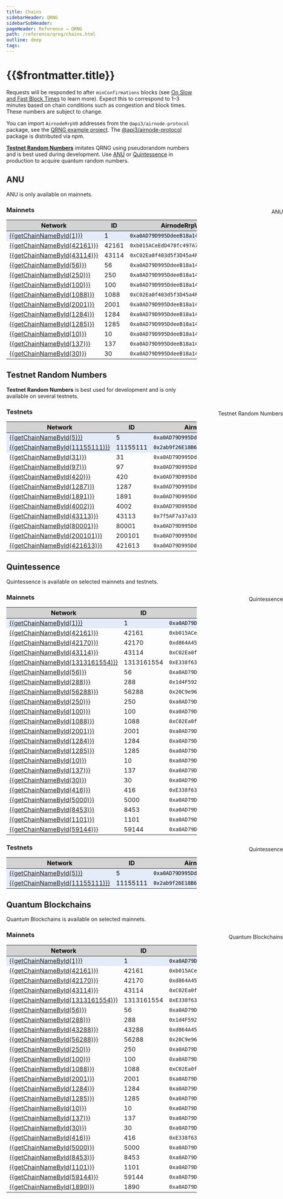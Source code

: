 ```yaml
---
title: Chains
sidebarHeader: QRNG
sidebarSubHeader:
pageHeader: Reference → QRNG
path: /reference/qrng/chains.html
outline: deep
tags:
---
```


<script setup lang="ts">
    import { CHAINS } from '@api3/chains';
    
    function getChainNameById(id) {
      const c = CHAINS.find((chain) => chain.id == id); // Could be string or number
      if (!c) {
        // handle bad id
        return `Chain ID ${id}`;
      }
      return c.name;
    }
</script>

<style>
  .mainnets th {
    word-wrap: break-word;
    text-align: center;
    color:black;
    background:lightgray !important;

  }
  .mainnets th  code { color:black;background: gray; }
  .mainnets tr:nth-child(1) td { color:black;background: #e5ecf9; }
  .mainnets tr:nth-child(1) td code { color:black;background: #e5ecf9; }
  
  .testnets th {
    word-wrap: break-word;
    text-align: center;
    color:black;
    background:lightgray !important;
  }

  .testnets tr:nth-child(1) { color:black;background: #e5ecf9; }
  .testnets tr:nth-child(1) td code { color:black;background: #e5ecf9; }
  .testnets tr:nth-child(2) { color:black;background: #e5ecf9; }
  .testnets tr:nth-child(2) td code { color:black;background: #e5ecf9; }
  

</style>

<PageHeader/>

<SearchHighlight/>

<FlexStartTag/>

# {{$frontmatter.title}}

Requests will be responded to after `minConfirmations` blocks (see
[On Slow and Fast Block Times](https://blog.ethereum.org/2015/09/14/on-slow-and-fast-block-times/)
to learn more). Expect this to correspond to 1–3 minutes based on chain
conditions such as congestion and block times. These numbers are subject to
change.

You can import `AirnodeRrpV0` addresses from the `@api3/airnode-protocol`
package, see the
[QRNG example project](https://github.com/api3dao/qrng-example). The
[@api3/airnode-protocol](https://www.npmjs.com/package/@api3/airnode-protocol)
package is distributed via npm.

[**Testnet Random Numbers**](/reference/qrng/chains.md#testnet-random-numbers)
imitates QRNG using pseudorandom numbers and is best used during development.
Use [ANU](/reference/qrng/chains.md#anu) or
[Quintessence](/reference/qrng/chains.md#quintessence) in production to acquire
quantum random numbers.

<!--
Do not use tabs to display the two tables below. Tabs does not support nested Vue components
beyond one level deep inside and element (i.e. <div>). See /dev/tabs.md
-->

<!-- "white-space: nowrap;" on the first row will cause the remaining rows
to not break as well.
-->

## ANU

ANU is only available on mainnets.

### Mainnets

<div class="mainnets">

<div style="position:absolute;right:0px;margin-top:-30px;">ANU</div>

| Network                                                                             | ID    | AirnodeRrpV0 Address                                                                                                 | minConfirmations |
| ----------------------------------------------------------------------------------- | ----- | -------------------------------------------------------------------------------------------------------------------- | ---------------- |
| [{{getChainNameById(1)}}](https://etherscan.io)                                     | 1     | <code>0xa0AD79D995DdeeB18a14eAef56A549A04e3Aa1Bd</code><CopyIcon text="0xa0AD79D995DdeeB18a14eAef56A549A04e3Aa1Bd"/> | 6                |
| [{{getChainNameById(42161)}}](https://arbiscan.io)                                  | 42161 | <code>0xb015ACeEdD478fc497A798Ab45fcED8BdEd08924</code><CopyIcon text="0xb015ACeEdD478fc497A798Ab45fcED8BdEd08924"/> | 25               |
| [{{getChainNameById(43114)}}](https://snowtrace.io/)                                | 43114 | <code>0xC02Ea0f403d5f3D45a4F1d0d817e7A2601346c9E</code><CopyIcon text="0xC02Ea0f403d5f3D45a4F1d0d817e7A2601346c9E"/> | 25               |
| [{{getChainNameById(56)}}](https://bscscan.com)                                     | 56    | <code>0xa0AD79D995DdeeB18a14eAef56A549A04e3Aa1Bd</code><CopyIcon text="0xa0AD79D995DdeeB18a14eAef56A549A04e3Aa1Bd"/> | 25               |
| [{{getChainNameById(250)}}](https://ftmscan.com)                                    | 250   | <code>0xa0AD79D995DdeeB18a14eAef56A549A04e3Aa1Bd</code><CopyIcon text="0xa0AD79D995DdeeB18a14eAef56A549A04e3Aa1Bd"/> | 80               |
| [{{getChainNameById(100)}}](https://gnosisscan.io)                                  | 100   | <code>0xa0AD79D995DdeeB18a14eAef56A549A04e3Aa1Bd</code><CopyIcon text="0xa0AD79D995DdeeB18a14eAef56A549A04e3Aa1Bd"/> | 15               |
| [{{getChainNameById(1088)}}](https://andromeda-explorer.metis.io)                   | 1088  | <code>0xC02Ea0f403d5f3D45a4F1d0d817e7A2601346c9E</code><CopyIcon text="0xC02Ea0f403d5f3D45a4F1d0d817e7A2601346c9E"/> | 12               |
| [{{getChainNameById(2001)}}](https://explorer-devnet-cardano-evm.c1.milkomeda.com/) | 2001  | <code>0xa0AD79D995DdeeB18a14eAef56A549A04e3Aa1Bd</code><CopyIcon text="0xa0AD79D995DdeeB18a14eAef56A549A04e3Aa1Bd"/> | 20               |
| [{{getChainNameById(1284)}}](https://moonscan.io)                                   | 1284  | <code>0xa0AD79D995DdeeB18a14eAef56A549A04e3Aa1Bd</code><CopyIcon text="0xa0AD79D995DdeeB18a14eAef56A549A04e3Aa1Bd"/> | 6                |
| [{{getChainNameById(1285)}}](https://moonriver.moonscan.io)                         | 1285  | <code>0xa0AD79D995DdeeB18a14eAef56A549A04e3Aa1Bd</code><CopyIcon text="0xa0AD79D995DdeeB18a14eAef56A549A04e3Aa1Bd"/> | 3                |
| [{{getChainNameById(10)}}](https://optimistic.etherscan.io)                         | 10    | <code>0xa0AD79D995DdeeB18a14eAef56A549A04e3Aa1Bd</code><CopyIcon text="0xa0AD79D995DdeeB18a14eAef56A549A04e3Aa1Bd"/> | 25               |
| [{{getChainNameById(137)}}](https://polygonscan.com)                                | 137   | <code>0xa0AD79D995DdeeB18a14eAef56A549A04e3Aa1Bd</code><CopyIcon text="0xa0AD79D995DdeeB18a14eAef56A549A04e3Aa1Bd"/> | 20               |
| [{{getChainNameById(30)}}](https://explorer.rsk.co)                                 | 30    | <code>0xa0AD79D995DdeeB18a14eAef56A549A04e3Aa1Bd</code><CopyIcon text="0xa0AD79D995DdeeB18a14eAef56A549A04e3Aa1Bd"/> | 3                |

</div>

## Testnet Random Numbers

**Testnet Random Numbers** is best used for development and is only available on
several testnets.

### Testnets

<div class="testnets">

<div style="position:absolute;right:0px;margin-top:-30px;">Testnet Random Numbers</div>

| Network                                                                               | ID       | AirnodeRrpV0 Address                                                                                                 | minConfirmations |
| ------------------------------------------------------------------------------------- | -------- | -------------------------------------------------------------------------------------------------------------------- | ---------------- |
| [{{getChainNameById(5)}}](https://goerli.etherscan.io)                                | 5        | <code>0xa0AD79D995DdeeB18a14eAef56A549A04e3Aa1Bd</code><CopyIcon text="0xa0AD79D995DdeeB18a14eAef56A549A04e3Aa1Bd"/> | 1                |
| [{{getChainNameById(11155111)}}](https://sepolia.etherscan.io)                        | 11155111 | <code>0x2ab9f26E18B64848cd349582ca3B55c2d06f507d</code><CopyIcon text="0x2ab9f26E18B64848cd349582ca3B55c2d06f507d"/> | 1                |
| [{{getChainNameById(31)}}](https://explorer.testnet.rsk.co)                           | 31       | <code>0xa0AD79D995DdeeB18a14eAef56A549A04e3Aa1Bd</code><CopyIcon text="0xa0AD79D995DdeeB18a14eAef56A549A04e3Aa1Bd"/> | 1                |
| [{{getChainNameById(97)}}](https://testnet.bscscan.com)                               | 97       | <code>0xa0AD79D995DdeeB18a14eAef56A549A04e3Aa1Bd</code><CopyIcon text="0xa0AD79D995DdeeB18a14eAef56A549A04e3Aa1Bd"/> | 1                |
| [{{getChainNameById(420)}}](https://goerli-optimism.etherscan.io)                     | 420      | <code>0xa0AD79D995DdeeB18a14eAef56A549A04e3Aa1Bd</code><CopyIcon text="0xa0AD79D995DdeeB18a14eAef56A549A04e3Aa1Bd"/> | 1                |
| [{{getChainNameById(1287)}}](https://moonbase.moonscan.io)                            | 1287     | <code>0xa0AD79D995DdeeB18a14eAef56A549A04e3Aa1Bd</code><CopyIcon text="0xa0AD79D995DdeeB18a14eAef56A549A04e3Aa1Bd"/> | 1                |
| [{{getChainNameById(1891)}}](https://pegasus.lightlink.io/)                           | 1891     | <code>0xa0AD79D995DdeeB18a14eAef56A549A04e3Aa1Bd</code><CopyIcon text="0xa0AD79D995DdeeB18a14eAef56A549A04e3Aa1Bd"/> | 10               |
| [{{getChainNameById(4002)}}](https://testnet.ftmscan.com)                             | 4002     | <code>0xa0AD79D995DdeeB18a14eAef56A549A04e3Aa1Bd</code><CopyIcon text="0xa0AD79D995DdeeB18a14eAef56A549A04e3Aa1Bd"/> | 1                |
| [{{getChainNameById(43113)}}](https://testnet.snowtrace.io)                           | 43113    | <code>0x7f5AF7a37a33898544717AAa6c35c111dCe95b28</code><CopyIcon text="0x7f5AF7a37a33898544717AAa6c35c111dCe95b28"/> | 1                |
| [{{getChainNameById(80001)}}](https://mumbai.polygonscan.com)                         | 80001    | <code>0xa0AD79D995DdeeB18a14eAef56A549A04e3Aa1Bd</code><CopyIcon text="0xa0AD79D995DdeeB18a14eAef56A549A04e3Aa1Bd"/> | 1                |
| [{{getChainNameById(200101)}}](https://explorer-devnet-cardano-evm.c1.milkomeda.com/) | 200101   | <code>0xa0AD79D995DdeeB18a14eAef56A549A04e3Aa1Bd</code><CopyIcon text="0xa0AD79D995DdeeB18a14eAef56A549A04e3Aa1Bd"/> | 1                |
| [{{getChainNameById(421613)}}](https://goerli.arbiscan.io/)                           | 421613   | <code>0xa0AD79D995DdeeB18a14eAef56A549A04e3Aa1Bd</code><CopyIcon text="0xa0AD79D995DdeeB18a14eAef56A549A04e3Aa1Bd"/> | 1                |

</div>

## Quintessence

Quintessence is available on selected mainnets and testnets.

### Mainnets

<div class="mainnets">

<div style="position:absolute;right:0px;margin-top:-30px;">Quintessence</div>

| Network                                                                             | ID         | AirnodeRrpV0 Address                                                                                                 | minConfirmations |
| ----------------------------------------------------------------------------------- | ---------- | -------------------------------------------------------------------------------------------------------------------- | ---------------- |
| [{{getChainNameById(1)}}](https://etherscan.io)                                     | 1          | <code>0xa0AD79D995DdeeB18a14eAef56A549A04e3Aa1Bd</code><CopyIcon text="0xa0AD79D995DdeeB18a14eAef56A549A04e3Aa1Bd"/> | 6                |
| [{{getChainNameById(42161)}}](https://arbiscan.io)                                  | 42161      | <code>0xb015ACeEdD478fc497A798Ab45fcED8BdEd08924</code><CopyIcon text="0xb015ACeEdD478fc497A798Ab45fcED8BdEd08924"/> | 25               |
| [{{getChainNameById(42170)}}](https://nova.arbiscan.io)                             | 42170      | <code>0xd864A45334C7a632cA9149993682354D7f967F28</code><CopyIcon text="0xd864A45334C7a632cA9149993682354D7f967F28"/> | 25               |
| [{{getChainNameById(43114)}}](https://snowtrace.io/)                                | 43114      | <code>0xC02Ea0f403d5f3D45a4F1d0d817e7A2601346c9E</code><CopyIcon text="0xC02Ea0f403d5f3D45a4F1d0d817e7A2601346c9E"/> | 25               |
| [{{getChainNameById(1313161554)}}](https://explorer.mainnet.aurora.dev)             | 1313161554 | <code>0xE338f63170c42bA0d2a888f18F6185369779009c</code><CopyIcon text="0xE338f63170c42bA0d2a888f18F6185369779009c"/> | 25               |
| [{{getChainNameById(56)}}](https://bscscan.com)                                     | 56         | <code>0xa0AD79D995DdeeB18a14eAef56A549A04e3Aa1Bd</code><CopyIcon text="0xa0AD79D995DdeeB18a14eAef56A549A04e3Aa1Bd"/> | 25               |
| [{{getChainNameById(288)}}](https://bobascan.com)                                   | 288        | <code>0x1d4F592E0723e03bed2Ff6d78F3CEe6750f08B38</code><CopyIcon text="0x1d4F592E0723e03bed2Ff6d78F3CEe6750f08B38"/> | 10               |
| [{{getChainNameById(56288)}}](https://blockexplorer.bnb.boba.network)               | 56288      | <code>0x20C9e9610d4e719a39F82893b3f42e2730F42778</code><CopyIcon text="0x20C9e9610d4e719a39F82893b3f42e2730F42778"/> | 25               |
| [{{getChainNameById(250)}}](https://ftmscan.com)                                    | 250        | <code>0xa0AD79D995DdeeB18a14eAef56A549A04e3Aa1Bd</code><CopyIcon text="0xa0AD79D995DdeeB18a14eAef56A549A04e3Aa1Bd"/> | 80               |
| [{{getChainNameById(100)}}](https://gnosisscan.io)                                  | 100        | <code>0xa0AD79D995DdeeB18a14eAef56A549A04e3Aa1Bd</code><CopyIcon text="0xa0AD79D995DdeeB18a14eAef56A549A04e3Aa1Bd"/> | 15               |
| [{{getChainNameById(1088)}}](https://andromeda-explorer.metis.io)                   | 1088       | <code>0xC02Ea0f403d5f3D45a4F1d0d817e7A2601346c9E</code><CopyIcon text="0xC02Ea0f403d5f3D45a4F1d0d817e7A2601346c9E"/> | 12               |
| [{{getChainNameById(2001)}}](https://explorer-devnet-cardano-evm.c1.milkomeda.com/) | 2001       | <code>0xa0AD79D995DdeeB18a14eAef56A549A04e3Aa1Bd</code><CopyIcon text="0xa0AD79D995DdeeB18a14eAef56A549A04e3Aa1Bd"/> | 20               |
| [{{getChainNameById(1284)}}](https://moonscan.io)                                   | 1284       | <code>0xa0AD79D995DdeeB18a14eAef56A549A04e3Aa1Bd</code><CopyIcon text="0xa0AD79D995DdeeB18a14eAef56A549A04e3Aa1Bd"/> | 6                |
| [{{getChainNameById(1285)}}](https://moonriver.moonscan.io)                         | 1285       | <code>0xa0AD79D995DdeeB18a14eAef56A549A04e3Aa1Bd</code><CopyIcon text="0xa0AD79D995DdeeB18a14eAef56A549A04e3Aa1Bd"/> | 3                |
| [{{getChainNameById(10)}}](https://optimistic.etherscan.io)                         | 10         | <code>0xa0AD79D995DdeeB18a14eAef56A549A04e3Aa1Bd</code><CopyIcon text="0xa0AD79D995DdeeB18a14eAef56A549A04e3Aa1Bd"/> | 25               |
| [{{getChainNameById(137)}}](https://polygonscan.com)                                | 137        | <code>0xa0AD79D995DdeeB18a14eAef56A549A04e3Aa1Bd</code><CopyIcon text="0xa0AD79D995DdeeB18a14eAef56A549A04e3Aa1Bd"/> | 20               |
| [{{getChainNameById(30)}}](https://explorer.rsk.co)                                 | 30         | <code>0xa0AD79D995DdeeB18a14eAef56A549A04e3Aa1Bd</code><CopyIcon text="0xa0AD79D995DdeeB18a14eAef56A549A04e3Aa1Bd"/> | 3                |
| [{{getChainNameById(416)}}](https://explorer.sx.technology)                         | 416        | <code>0xE338f63170c42bA0d2a888f18F6185369779009c</code><CopyIcon text="0xE338f63170c42bA0d2a888f18F6185369779009c"/> | 20               |
| [{{getChainNameById(5000)}}](https://explorer.mantle.xyz/)                          | 5000       | <code>0xa0AD79D995DdeeB18a14eAef56A549A04e3Aa1Bd</code><CopyIcon text="0xa0AD79D995DdeeB18a14eAef56A549A04e3Aa1Bd"/> | 10               |
| [{{getChainNameById(8453)}}](https://basescan.org/)                                 | 8453       | <code>0xa0AD79D995DdeeB18a14eAef56A549A04e3Aa1Bd</code><CopyIcon text="0xa0AD79D995DdeeB18a14eAef56A549A04e3Aa1Bd"/> | 10               |
| [{{getChainNameById(1101)}}](https://zkevm.polygonscan.com/)                        | 1101       | <code>0xa0AD79D995DdeeB18a14eAef56A549A04e3Aa1Bd</code><CopyIcon text="0xa0AD79D995DdeeB18a14eAef56A549A04e3Aa1Bd"/> | 10               |
| [{{getChainNameById(59144)}}](https://lineascan.build/)                             | 59144      | <code>0xa0AD79D995DdeeB18a14eAef56A549A04e3Aa1Bd</code><CopyIcon text="0xa0AD79D995DdeeB18a14eAef56A549A04e3Aa1Bd"/> | 10               |

</div>

### Testnets

<div class="testnets">

<div style="position:absolute;right:0px;margin-top:-30px;">Quintessence</div>

| Network                                                        | ID       | AirnodeRrpV0 Address                                                                                                 | minConfirmations |
| -------------------------------------------------------------- | -------- | -------------------------------------------------------------------------------------------------------------------- | ---------------- |
| [{{getChainNameById(5)}}](https://goerli.etherscan.io)         | 5        | <code>0xa0AD79D995DdeeB18a14eAef56A549A04e3Aa1Bd</code><CopyIcon text="0xa0AD79D995DdeeB18a14eAef56A549A04e3Aa1Bd"/> | 1                |
| [{{getChainNameById(11155111)}}](https://sepolia.etherscan.io) | 11155111 | <code>0x2ab9f26E18B64848cd349582ca3B55c2d06f507d</code><CopyIcon text="0x2ab9f26E18B64848cd349582ca3B55c2d06f507d"/> | 1                |

</div>

## Quantum Blockchains

Quantum Blockchains is available on selected mainnets.

### Mainnets

<div class="mainnets">

<div style="position:absolute;right:0px;margin-top:-30px;">Quantum Blockchains</div>

| Network                                                                             | ID         | AirnodeRrpV0 Address                                                                                                 | minConfirmations |
| ----------------------------------------------------------------------------------- | ---------- | -------------------------------------------------------------------------------------------------------------------- | ---------------- |
| [{{getChainNameById(1)}}](https://etherscan.io)                                     | 1          | <code>0xa0AD79D995DdeeB18a14eAef56A549A04e3Aa1Bd</code><CopyIcon text="0xa0AD79D995DdeeB18a14eAef56A549A04e3Aa1Bd"/> | 6                |
| [{{getChainNameById(42161)}}](https://arbiscan.io)                                  | 42161      | <code>0xb015ACeEdD478fc497A798Ab45fcED8BdEd08924</code><CopyIcon text="0xb015ACeEdD478fc497A798Ab45fcED8BdEd08924"/> | 25               |
| [{{getChainNameById(42170)}}](https://nova.arbiscan.io)                             | 42170      | <code>0xd864A45334C7a632cA9149993682354D7f967F28</code><CopyIcon text="0xd864A45334C7a632cA9149993682354D7f967F28"/> | 25               |
| [{{getChainNameById(43114)}}](https://snowtrace.io/)                                | 43114      | <code>0xC02Ea0f403d5f3D45a4F1d0d817e7A2601346c9E</code><CopyIcon text="0xC02Ea0f403d5f3D45a4F1d0d817e7A2601346c9E"/> | 25               |
| [{{getChainNameById(1313161554)}}](https://explorer.mainnet.aurora.dev)             | 1313161554 | <code>0xE338f63170c42bA0d2a888f18F6185369779009c</code><CopyIcon text="0xE338f63170c42bA0d2a888f18F6185369779009c"/> | 25               |
| [{{getChainNameById(56)}}](https://bscscan.com)                                     | 56         | <code>0xa0AD79D995DdeeB18a14eAef56A549A04e3Aa1Bd</code><CopyIcon text="0xa0AD79D995DdeeB18a14eAef56A549A04e3Aa1Bd"/> | 25               |
| [{{getChainNameById(288)}}](https://bobascan.com)                                   | 288        | <code>0x1d4F592E0723e03bed2Ff6d78F3CEe6750f08B38</code><CopyIcon text="0x1d4F592E0723e03bed2Ff6d78F3CEe6750f08B38"/> | 10               |
| [{{getChainNameById(43288)}}](https://blockexplorer.avax.boba.network)              | 43288      | <code>0xd864A45334C7a632cA9149993682354D7f967F28</code><CopyIcon text="0xd864A45334C7a632cA9149993682354D7f967F28"/> | 25               |
| [{{getChainNameById(56288)}}](https://blockexplorer.bnb.boba.network)               | 56288      | <code>0x20C9e9610d4e719a39F82893b3f42e2730F42778</code><CopyIcon text="0x20C9e9610d4e719a39F82893b3f42e2730F42778"/> | 25               |
| [{{getChainNameById(250)}}](https://ftmscan.com)                                    | 250        | <code>0xa0AD79D995DdeeB18a14eAef56A549A04e3Aa1Bd</code><CopyIcon text="0xa0AD79D995DdeeB18a14eAef56A549A04e3Aa1Bd"/> | 80               |
| [{{getChainNameById(100)}}](https://gnosisscan.io)                                  | 100        | <code>0xa0AD79D995DdeeB18a14eAef56A549A04e3Aa1Bd</code><CopyIcon text="0xa0AD79D995DdeeB18a14eAef56A549A04e3Aa1Bd"/> | 15               |
| [{{getChainNameById(1088)}}](https://andromeda-explorer.metis.io)                   | 1088       | <code>0xC02Ea0f403d5f3D45a4F1d0d817e7A2601346c9E</code><CopyIcon text="0xC02Ea0f403d5f3D45a4F1d0d817e7A2601346c9E"/> | 12               |
| [{{getChainNameById(2001)}}](https://explorer-devnet-cardano-evm.c1.milkomeda.com/) | 2001       | <code>0xa0AD79D995DdeeB18a14eAef56A549A04e3Aa1Bd</code><CopyIcon text="0xa0AD79D995DdeeB18a14eAef56A549A04e3Aa1Bd"/> | 20               |
| [{{getChainNameById(1284)}}](https://moonscan.io)                                   | 1284       | <code>0xa0AD79D995DdeeB18a14eAef56A549A04e3Aa1Bd</code><CopyIcon text="0xa0AD79D995DdeeB18a14eAef56A549A04e3Aa1Bd"/> | 6                |
| [{{getChainNameById(1285)}}](https://moonriver.moonscan.io)                         | 1285       | <code>0xa0AD79D995DdeeB18a14eAef56A549A04e3Aa1Bd</code><CopyIcon text="0xa0AD79D995DdeeB18a14eAef56A549A04e3Aa1Bd"/> | 3                |
| [{{getChainNameById(10)}}](https://optimistic.etherscan.io)                         | 10         | <code>0xa0AD79D995DdeeB18a14eAef56A549A04e3Aa1Bd</code><CopyIcon text="0xa0AD79D995DdeeB18a14eAef56A549A04e3Aa1Bd"/> | 25               |
| [{{getChainNameById(137)}}](https://polygonscan.com)                                | 137        | <code>0xa0AD79D995DdeeB18a14eAef56A549A04e3Aa1Bd</code><CopyIcon text="0xa0AD79D995DdeeB18a14eAef56A549A04e3Aa1Bd"/> | 20               |
| [{{getChainNameById(30)}}](https://explorer.rsk.co)                                 | 30         | <code>0xa0AD79D995DdeeB18a14eAef56A549A04e3Aa1Bd</code><CopyIcon text="0xa0AD79D995DdeeB18a14eAef56A549A04e3Aa1Bd"/> | 3                |
| [{{getChainNameById(416)}}](https://explorer.sx.technology)                         | 416        | <code>0xE338f63170c42bA0d2a888f18F6185369779009c</code><CopyIcon text="0xE338f63170c42bA0d2a888f18F6185369779009c"/> | 20               |
| [{{getChainNameById(5000)}}](https://explorer.mantle.xyz/)                          | 5000       | <code>0xa0AD79D995DdeeB18a14eAef56A549A04e3Aa1Bd</code><CopyIcon text="0xa0AD79D995DdeeB18a14eAef56A549A04e3Aa1Bd"/> | 10               |
| [{{getChainNameById(8453)}}](https://basescan.org/)                                 | 8453       | <code>0xa0AD79D995DdeeB18a14eAef56A549A04e3Aa1Bd</code><CopyIcon text="0xa0AD79D995DdeeB18a14eAef56A549A04e3Aa1Bd"/> | 10               |
| [{{getChainNameById(1101)}}](https://zkevm.polygonscan.com/)                        | 1101       | <code>0xa0AD79D995DdeeB18a14eAef56A549A04e3Aa1Bd</code><CopyIcon text="0xa0AD79D995DdeeB18a14eAef56A549A04e3Aa1Bd"/> | 10               |
| [{{getChainNameById(59144)}}](https://lineascan.build/)                             | 59144      | <code>0xa0AD79D995DdeeB18a14eAef56A549A04e3Aa1Bd</code><CopyIcon text="0xa0AD79D995DdeeB18a14eAef56A549A04e3Aa1Bd"/> | 10               |
| [{{getChainNameById(1890)}}](https://phoenix.lightlink.io/)                         | 1890       | <code>0xa0AD79D995DdeeB18a14eAef56A549A04e3Aa1Bd</code><CopyIcon text="0xa0AD79D995DdeeB18a14eAef56A549A04e3Aa1Bd"/> | 10               |

</div>

<FlexEndTag/>
